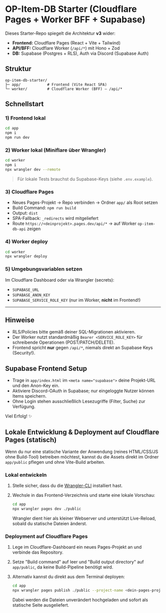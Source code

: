 # OP-Item-DB Starter (Cloudflare Pages + Worker BFF + Supabase)

Dieses Starter-Repo spiegelt die Architektur **v3** wider:
- **Frontend:** Cloudflare Pages (React + Vite + Tailwind)
- **API/BFF:** Cloudflare Worker (`/api/*`) mit Hono + Zod
- **DB:** Supabase (Postgres + RLS), Auth via Discord (Supabase Auth)

## Struktur
```
op-item-db-starter/
├─ app/            # Frontend (Vite React SPA)
└─ worker/         # Cloudflare Worker (BFF) – /api/*
```

## Schnellstart

### 1) Frontend lokal
```bash
cd app
npm i
npm run dev
```

### 2) Worker lokal (Miniflare über Wrangler)
```bash
cd worker
npm i
npx wrangler dev --remote
```

> Für lokale Tests brauchst du Supabase-Keys (siehe `.env.example`).

### 3) Cloudflare Pages
- Neues Pages-Projekt → Repo verbinden → Ordner `app/` als Root setzen
- Build Command: `npm run build`
- Output: `dist`
- SPA-Fallback: `_redirects` wird mitgeliefert
- Route `https://<deinprojekt>.pages.dev/api/*` → auf Worker `op-item-db-api` zeigen

### 4) Worker deploy
```bash
cd worker
npx wrangler deploy
```

### 5) Umgebungsvariablen setzen
Im Cloudflare Dashboard oder via Wrangler (secrets):
- `SUPABASE_URL`
- `SUPABASE_ANON_KEY`
- `SUPABASE_SERVICE_ROLE_KEY` (nur im Worker, **nicht** im Frontend!)

---

## Hinweise
- RLS/Policies bitte gemäß deiner SQL-Migrationen aktivieren.
- Der Worker nutzt standardmäßig `Bearer <SERVICE_ROLE_KEY>` für schreibende Operationen (POST/PATCH/DELETE).
- Frontend spricht **nur** gegen `/api/*`, niemals direkt an Supabase Keys (Security!).

## Supabase Frontend Setup
- Trage in `app/index.html` im `<meta name="supabase">` deine Projekt-URL und den Anon-Key ein.
- Aktiviere Discord-OAuth in Supabase; nur eingeloggte Nutzer können Items speichern.
- Ohne Login stehen ausschließlich Lesezugriffe (Filter, Suche) zur Verfügung.

Viel Erfolg! ✨

## Lokale Entwicklung & Deployment auf Cloudflare Pages (statisch)

Wenn du nur eine statische Variante der Anwendung (reines HTML/CSS/JS ohne Build-Tool) betreiben möchtest, kannst du die Assets direkt im Ordner `app/public` pflegen und ohne Vite-Build arbeiten.

### Lokal entwickeln

1. Stelle sicher, dass du die [Wrangler-CLI](https://developers.cloudflare.com/workers/wrangler/install-and-update/) installiert hast.
2. Wechsle in das Frontend-Verzeichnis und starte eine lokale Vorschau:

   ```bash
   cd app
   npx wrangler pages dev ./public
   ```

   Wrangler dient hier als kleiner Webserver und unterstützt Live-Reload, sobald du statische Dateien änderst.

### Deployment auf Cloudflare Pages

1. Lege im Cloudflare-Dashboard ein neues Pages-Projekt an und verbinde das Repository.
2. Setze "Build command" auf leer und "Build output directory" auf `app/public`, da keine Build-Pipeline benötigt wird.
3. Alternativ kannst du direkt aus dem Terminal deployen:

   ```bash
   cd app
   npx wrangler pages publish ./public --project-name <dein-pages-projekt>
   ```

   Dabei werden die Dateien unverändert hochgeladen und sofort als statische Seite ausgeliefert.
